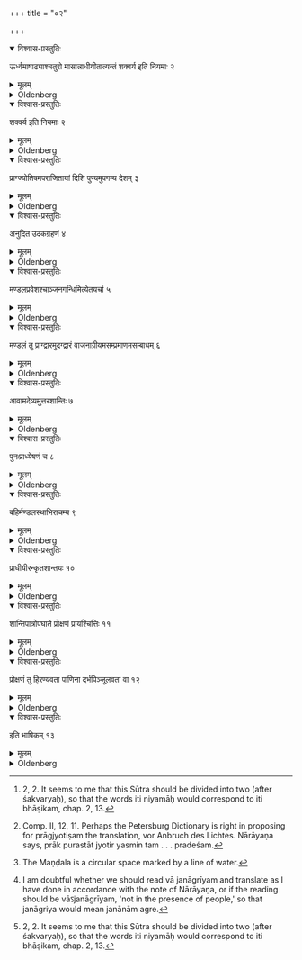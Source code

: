+++
title = "०२"

+++


<details open><summary>विश्वास-प्रस्तुतिः</summary>

ऊर्ध्वमाषाढ्याश्चतुरो मासान्नाधीयीतात्यन्तं शक्वर्य इति नियमाः २
</details>

<details><summary>मूलम्</summary>

ऊर्ध्वमाषाढ्याश्चतुरो मासान्नाधीयीतात्यन्तं शक्वर्य इति नियमाः २
</details>

<details><summary>Oldenberg</summary>

1. During four months after the full moon of Âshâdha let him not study.
</details>

<details open><summary>विश्वास-प्रस्तुतिः</summary>

शक्वर्य इति नियमाः २
</details>

<details><summary>मूलम्</summary>

शक्वर्य इति नियमाः २
</details>

<details><summary>Oldenberg</summary>

6 [^4] . Especially the Śakvarī verses (are concerned by what has been declared). Such are the rules.

[^4]:  2, 2. It seems to me that this Sūtra should be divided into two (after śakvaryaḥ), so that the words iti niyamāḥ would correspond to iti bhāṣikam, chap. 2, 13.

</details>

<details open><summary>विश्वास-प्रस्तुतिः</summary>

प्राग्ज्योतिषमपराजितायां दिशि पुण्यमुपगम्य देशम् ३
</details>

<details><summary>मूलम्</summary>

प्राग्ज्योतिषमपराजितायां दिशि पुण्यमुपगम्य देशम् ३
</details>

<details><summary>Oldenberg</summary>

3 [^1] . Let them go to a clean spot in the north-eastern direction, that receives its light from the east.

[^1]:  Comp. II, 12, 11. Perhaps the Petersburg Dictionary is right in proposing for prāgjyotiṣam the translation, vor Anbruch des Lichtes. Nārāyaṇa says, prāk purastāt jyotir yasmin tam . . . pradeśam.

</details>

<details open><summary>विश्वास-प्रस्तुतिः</summary>

अनुदित उदकग्रहणं ४
</details>

<details><summary>मूलम्</summary>

अनुदित उदकग्रहणं ४
</details>

<details><summary>Oldenberg</summary>

4. The drawing of water (should be done) before sunrise,

</details>

<details open><summary>विश्वास-प्रस्तुतिः</summary>

मण्डलप्रवेशश्चाञ्जनगन्धिमित्येतयर्चा ५
</details>

<details><summary>मूलम्</summary>

मण्डलप्रवेशश्चाञ्जनगन्धिमित्येतयर्चा ५
</details>

<details><summary>Oldenberg</summary>

5 [^2] . And the entering into the circle with this verse, 'She who smells of salve' (Rig-veda X, 146, 6).

[^2]:  The Maṇḍala is a circular space marked by a line of water.

</details>

<details open><summary>विश्वास-प्रस्तुतिः</summary>

मण्डलं तु प्राग्द्वारमुदग्द्वारं वाजनाग्रीयमसम्प्रमाणमसम्बाधम् ६
</details>

<details><summary>मूलम्</summary>

मण्डलं तु प्राग्द्वारमुदग्द्वारं वाजनाग्रीयमसम्प्रमाणमसम्बाधम् ६
</details>

<details><summary>Oldenberg</summary>

6 [^3] . The circle should have its entrance to the east or to the north; it should be (praised as) excellent among the people, not too spacious, not too narrow.

[^3]:  I am doubtful whether we should read vā janāgrīyam and translate as I have done in accordance with the note of Nārāyaṇa, or if the reading should be vāऽjanāgrīyam, 'not in the presence of people,' so that janāgriya would mean janānām agre.

</details>

<details open><summary>विश्वास-प्रस्तुतिः</summary>

आवामदेव्यमुत्तरशान्तिः ७
</details>

<details><summary>मूलम्</summary>

आवामदेव्यमुत्तरशान्तिः ७
</details>

<details><summary>Oldenberg</summary>

7 [^4] . The final expiation (should extend) to the Vāmadevya.

[^4]:  On the expiation (śānti) comp. chap. 3, 12.

</details>

<details open><summary>विश्वास-प्रस्तुतिः</summary>

पुनःप्राध्येषणं च ८
</details>

<details><summary>मूलम्</summary>

पुनःप्राध्येषणं च ८
</details>

<details><summary>Oldenberg</summary>

8. And the invitation to resume the recitation (is done in the following way)

</details>

<details open><summary>विश्वास-प्रस्तुतिः</summary>

बहिर्मण्डलस्थाभिराचम्य ९
</details>

<details><summary>मूलम्</summary>

बहिर्मण्डलस्थाभिराचम्य ९
</details>

<details><summary>Oldenberg</summary>

9. After they have sipped water that stands outside the circle,

</details>

<details open><summary>विश्वास-प्रस्तुतिः</summary>

प्राधीयीरन्कृतशान्तयः १०
</details>

<details><summary>मूलम्</summary>

प्राधीयीरन्कृतशान्तयः १०

</details>

<details><summary>Oldenberg</summary>

10. Let them resume the recitation, having performed the expiation.

</details>

<details open><summary>विश्वास-प्रस्तुतिः</summary>

शान्तिपात्रोपघाते प्रोक्षणं प्रायश्चित्तिः ११
</details>

<details><summary>मूलम्</summary>

शान्तिपात्रोपघाते प्रोक्षणं प्रायश्चित्तिः ११
</details>

<details><summary>Oldenberg</summary>

11. If the vessel used in the expiation is damaged, sprinkling (with water forms) the expiatory act (to be performed for it).

</details>

<details open><summary>विश्वास-प्रस्तुतिः</summary>

प्रोक्षणं तु हिरण्यवता पाणिना दर्भपिञ्जूलवता वा १२
</details>

<details><summary>मूलम्</summary>

प्रोक्षणं तु हिरण्यवता पाणिना दर्भपिञ्जूलवता वा १२
</details>

<details><summary>Oldenberg</summary>

12. (That) sprinkling, however, (one should perform) holding gold or a bunch of Darbha grass in his hand.

</details>

<details open><summary>विश्वास-प्रस्तुतिः</summary>

इति भाषिकम् १३
</details>

<details><summary>मूलम्</summary>

इति भाषिकम् १३
</details>

<details><summary>Oldenberg</summary>

13. So far what pertains to the general rules.

</details>
